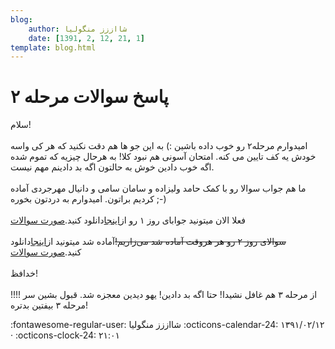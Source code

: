 ```yaml
---
blog:
    author: شااززز منگولیا
    date: [1391, 2, 12, 21, 1]
template: blog.html
---
```

# پاسخ سوالات مرحله ۲

<div class="cnt">
سلام!<br/><br/>امیدوارم مرحله۲ رو خوب داده باشین :) به این جو ها هم دقت نکنید که هر کی واسه خودش یه کف تایین می کنه. امتحان آسونی هم نبود کلا! به هرحال چیزیه که تموم شده اگه خوب دادین خوش به حالتون اگه بد دادینم مهم نیست.<br/><br/>ما هم جواب سوالا رو با کمک حامد ولیزاده و سامان سامی و دانیال مهرجردی آماده کردیم براتون. امیدوارم به دردتون بخوره ;-)<br/><br/>فعلا الان میتونید جوابای روز ۱ رو از<a href="http://s3.picofile.com/file/7370414408/m2_sol.pdf.html">اینجا</a>دانلود کنید.<a href="http://www.inoi.ir/wp-content/uploads/problem-archive/2nd-rounds/22/22_second_day1.pdf">صورت سوالات</a><br/><br/><strike>سوالای روز ۲ رو هر هروقت آماده شد می‌زاریم!</strike>آماده شد میتونید از<a href="http://s3.picofile.com/file/7370690107/m2_sol2.pdf.html">اینجا</a>دانلود کنید.<a href="http://www.inoi.ir/wp-content/uploads/problem-archive/2nd-rounds/22/22_second_day2.pdf">صورت سوالات</a><br/><br/>خدافظ!<br/><br/>!!!! از مرحله ۳ هم غافل نشیدا! حتا اگه بد دادین! یهو دیدین معجزه شد. قبول بشین سر مرحله ۳ بیفتین بدتره!<p></p>
</div>

<div class="blog-info" markdown>
<span class="blog-author">
:fontawesome-regular-user: شااززز منگولیا
</span>
<span class="blog-date">
:octicons-calendar-24: ۱۳۹۱/۰۲/۱۲ · :octicons-clock-24: ۲۱:۰۱
</span>
</div>

